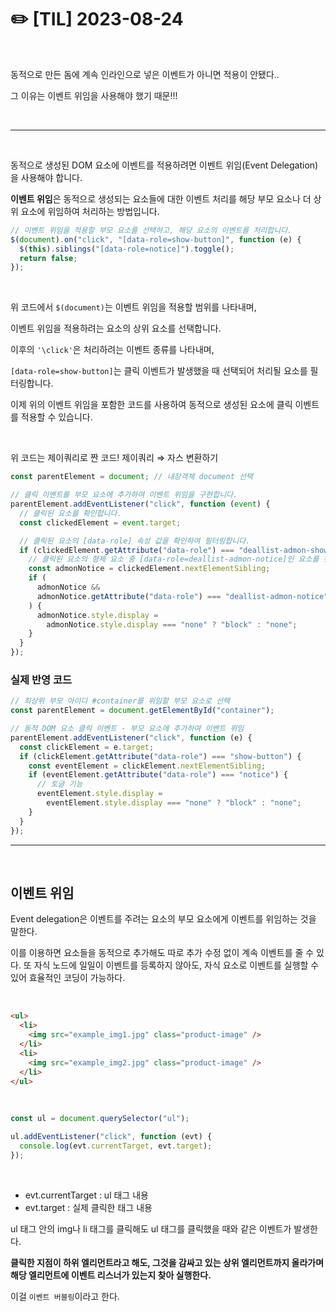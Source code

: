 # ✏️ [TIL] 2023-08-24

<br>

동적으로 만든 돔에 계속 인라인으로 넣은 이벤트가 아니면 적용이 안됐다..

그 이유는 이벤트 위임을 사용해야 했기 때문!!!

<br>

---

<br>

동적으로 생성된 DOM 요소에 이벤트를 적용하려면 이벤트 위임(Event Delegation)을 사용해야 합니다.

**이벤트 위임**은 동적으로 생성되는 요소들에 대한 이벤트 처리를 해당 부모 요소나 더 상위 요소에 위임하여 처리하는 방법입니다.

```jsx
// 이벤트 위임을 적용할 부모 요소를 선택하고, 해당 요소의 이벤트를 처리합니다.
$(document).on("click", "[data-role=show-button]", function (e) {
  $(this).siblings("[data-role=notice]").toggle();
  return false;
});
```

<br>

위 코드에서 `$(document)`는 이벤트 위임을 적용할 범위를 나타내며,

이벤트 위임을 적용하려는 요소의 상위 요소를 선택합니다.

이후의 `'\click'`은 처리하려는 이벤트 종류를 나타내며,

`[data-role=show-button]`는 클릭 이벤트가 발생했을 때 선택되어 처리될 요소를 필터링합니다.

이제 위의 이벤트 위임을 포함한 코드를 사용하여 동적으로 생성된 요소에 클릭 이벤트를 적용할 수 있습니다.

<br>

위 코드는 제이쿼리로 짠 코드! 제이쿼리 ⇒ 자스 변환하기

```jsx
const parentElement = document; // 내장객체 document 선택

// 클릭 이벤트를 부모 요소에 추가하여 이벤트 위임을 구현합니다.
parentElement.addEventListener("click", function (event) {
  // 클릭된 요소를 확인합니다.
  const clickedElement = event.target;

  // 클릭된 요소의 [data-role] 속성 값을 확인하여 필터링합니다.
  if (clickedElement.getAttribute("data-role") === "deallist-admon-show") {
    // 클릭된 요소의 형제 요소 중 [data-role=deallist-admon-notice]인 요소를 찾아 토글합니다.
    const admonNotice = clickedElement.nextElementSibling;
    if (
      admonNotice &&
      admonNotice.getAttribute("data-role") === "deallist-admon-notice"
    ) {
      admonNotice.style.display =
        admonNotice.style.display === "none" ? "block" : "none";
    }
  }
});
```

### 실제 반영 코드

```jsx
// 최상위 부모 아이디 #container를 위임할 부모 요소로 선택
const parentElement = document.getElementById("container");

// 동적 DOM 요소 클릭 이벤트 - 부모 요소에 추가하여 이벤트 위임
parentElement.addEventListener("click", function (e) {
  const clickElement = e.target;
  if (clickElement.getAttribute("data-role") === "show-button") {
    const eventElement = clickElement.nextElementSibling;
    if (eventElement.getAttribute("data-role") === "notice") {
      // 토글 기능
      eventElement.style.display =
        eventElement.style.display === "none" ? "block" : "none";
    }
  }
});
```

---

<br>

## 이벤트 위임

Event delegation은 이벤트를 주려는 요소의 부모 요소에게 이벤트를 위임하는 것을 말한다.

이를 이용하면 요소들을 동적으로 추가해도 따로 추가 수정 없이 계속 이벤트를 줄 수 있다.
또 자식 노드에 일일이 이벤트를 등록하지 않아도, 자식 요소로 이벤트를 실행할 수 있어 효율적인 코딩이 가능하다.

<br>

```html
<ul>
  <li>
    <img src="example_img1.jpg" class="product-image" />
  </li>
  <li>
    <img src="example_img2.jpg" class="product-image" />
  </li>
</ul>
```

<br>

```javascript
const ul = document.querySelector("ul");

ul.addEventListener("click", function (evt) {
  console.log(evt.currentTarget, evt.target);
});
```

<br>

- evt.currentTarget : ul 태그 내용
- evt.target : 실제 클릭한 태그 내용

ul 태그 안의 img나 li 태그를 클릭해도 ul 태그를 클릭했을 때와 같은 이벤트가 발생한다.

**클릭한 지점이 하위 엘리먼트라고 해도, 그것을 감싸고 있는 상위 엘리먼트까지 올라가며 해당 엘리먼트에 이벤트 리스너가 있는지 찾아 실행한다.**

이걸 `이벤트 버블링`이라고 한다.
